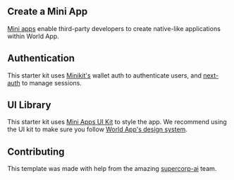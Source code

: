 ## Create a Mini App
[Mini apps](https://docs.worldcoin.org/mini-apps) enable third-party developers to create native-like applications within World App.

## Authentication

This starter kit uses [Minikit's](https://github.com/worldcoin/minikit-js) wallet auth to authenticate users, and [next-auth](https://authjs.dev/getting-started) to manage sessions.

## UI Library

This starter kit uses [Mini Apps UI Kit](https://github.com/worldcoin/mini-apps-ui-kit-react) to style the app. We recommend using the UI kit to make sure you follow [World App's design system](https://docs.world.org/mini-apps/design/app-guidelines). 

## Contributing
This template was made with help from the amazing [supercorp-ai](https://github.com/supercorp-ai) team.
